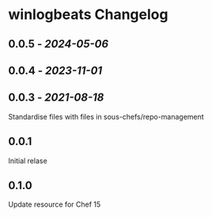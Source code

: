 # winlogbeats Changelog

## 0.0.5 - *2024-05-06*

## 0.0.4 - *2023-11-01*

## 0.0.3 - *2021-08-18*

Standardise files with files in sous-chefs/repo-management

## 0.0.1

Initial relase

## 0.1.0

Update resource for Chef 15
